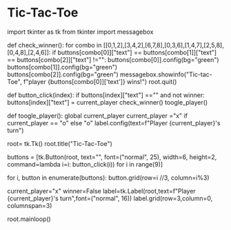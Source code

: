 # Tic-Tac-Toe
import tkinter as tk
from tkinter import messagebox

def check_winner():
    for combo in [[0,1,2],[3,4,2],[6,7,8],[0,3,6],[1,4,7],[2,5,8],[0,4,8],[2,4,6]]:
        if buttons[combo[0]]["text"] == buttons[combo[1]]["text"] == buttons[combo[2]]["text"] !="":
            buttons[combo[0]].config(bg="green")
            buttons[combo[1]].config(bg="green")
            buttons[combo[2]].config(bg="green")
            messagebox.showinfo("Tic-tac-Toe", f"player {buttons[combo[0]]['text']} wins!")
            root.quit()

def button_click(index):
    if buttons[index]["text"] =="" and not winner:
        buttons[index]["text"] = current_player
        check_winner()
        toogle_player()

def toogle_player():
    global current_player
    current_player ="x" if current_player == "o" else "o"
    label.config(text=f"Player {current_player}'s turn")

root= tk.Tk()
root.title("Tic-Tac-Toe")

buttons = [tk.Button(root, text="", font=("normal", 25), width=6, height=2, command=lambda i=i: button_click(i)) for i in range(9)]

for i, button in enumerate(buttons):
    button.grid(row=i //3, column=i%3)

current_player="x"
winner=False
label=tk.Label(root,text=f"Player {current_player}'s turn",font=("normal", 16))
label.grid(row=3,column=0, columnspan=3)

root.mainloop()

